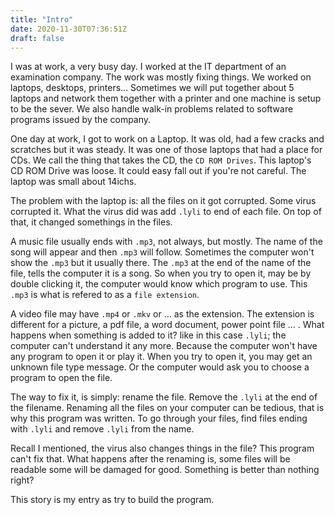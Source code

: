 ```yaml
---
title: "Intro"
date: 2020-11-30T07:36:51Z
draft: false
---
```


I was at work, a very busy day. I worked at the IT department of an examination company. The work was mostly fixing things. We worked on laptops, desktops, printers... Sometimes we will put together about 5 laptops and network them together with a printer and one machine is setup to be the sever. We also handle walk-in problems related to software programs issued by the company. <!--more-->

One day at work, I got to work on a Laptop. It was old, had a few cracks and scratches but it was steady. It was one of those laptops that had a place for CDs. We call the thing that takes the CD, the `CD ROM Drives`. This laptop's CD ROM Drive was loose. It could easy fall out if you're not careful. The laptop was small about 14ichs.

The problem with the laptop is: all the files on it got corrupted. Some virus corrupted it. What the virus did was add `.lyli` to end of each file. On top of that, it changed somethings in the files. 

A music file usually ends with `.mp3`, not always, but mostly. The name of the song will appear and then `.mp3` will follow. Sometimes the computer won't show the `.mp3` but it usually there. The `.mp3` at the end of the name of the file, tells the computer it is a song. So when you try to open it, may be by double clicking it, the computer would know which program to use. This `.mp3` is what is refered to as a `file extension`. 

A video file may have `.mp4` or `.mkv` or ... as the extension. The extension is different for a picture, a pdf file, a word document, power point file ... . What happens when something is added to it? like in this case `.lyli`; the computer can't understand it any more. Because the computer won't have any program to open it or play it. When you try to open it, you may get an unknown file type message. Or the computer would ask you to choose a program to open the file. 

The way to fix it, is simply: rename the file. Remove the `.lyli` at the end of the filename. Renaming all the files on your computer can be tedious, that is why this program was written. To go through your files, find files ending with `.lyli` and remove `.lyli` from the name.

Recall I mentioned, the virus also changes things in the file? This program can't fix that. What happens after the renaming is, some files will be readable some will be damaged for good. Something is better than nothing right?

This story is my entry as try to build the program.

<!-- {{< story/nav next="day-1" >}} -->
